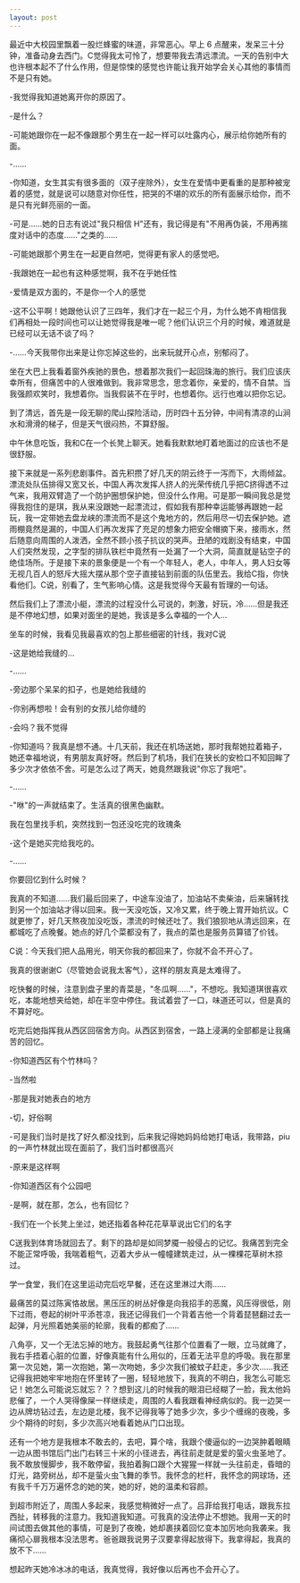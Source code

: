 ```yaml
---
layout: post
---
```


最近中大校园里飘着一股烂蜂蜜的味道，非常恶心。早上 6 点醒来，发呆三十分钟，准备动身去西门。C觉得我太可怜了，想要带我去清远漂流。一天的告别中大也许根本起不了什么作用，但是惊悚的感觉也许能让我开始学会关心其他的事情而不是只有她。

-我觉得我知道她离开你的原因了。

-是什么？

-可能她跟你在一起不像跟那个男生在一起一样可以吐露内心，展示给你她所有的面。

-……

-你知道，女生其实有很多面的（双子座除外），女生在爱情中更看重的是那种被宠着的感觉，就是说可以随意对你任性，把哭的不堪的欢乐的所有面展示给你，而不是只有光鲜亮丽的一面。

-可是……她的日志有说过"我只相信 H"还有，我记得是有"不用再伪装，不用再揣度对话中的态度……"之类的……

-可能她跟那个男生在一起更自然吧，觉得更有家人的感觉吧。

-我跟她在一起也有这种感觉啊，我不在乎她任性

-爱情是双方面的，不是你一个人的感觉

-这不公平啊！她跟他认识了三四年，我们才在一起三个月，为什么她不肯相信我们再相处一段时间也可以让她觉得我是唯一呢？他们认识三个月的时候，难道就是已经可以无话不谈了吗？

-……今天我带你出来是让你忘掉这些的，出来玩就开心点，别郁闷了。

坐在大巴上我看着窗外疾驰的景色，想着那次我们一起回珠海的旅行。我们应该庆幸所有，但痛苦中的人很难做到。我非常思念，思念着你，亲爱的，情不自禁。当我强颜欢笑时，我想着你。当我假装不在乎时，也想着你。远行也难以把你忘记。

到了清远，首先是一段无聊的爬山探险活动，历时四十五分钟，中间有清凉的山涧水和滑滑的梯子，但是天气很闷热，不算舒服。

中午休息吃饭，我和C在一个长凳上聊天。她看我默默地盯着地面过的应该也不是很舒服。

接下来就是一系列悲剧事件。首先积攒了好几天的阴云终于一泻而下，大雨倾盆。漂流处队伍排得又宽又长，中国人再次发挥人挤人的光荣传统几乎把C挤得透不过气来，我用双臂造了一个防护圈想保护她，但没什么作用。可是那一瞬间我总是觉得我抱住的是琪，我从来没跟她一起漂流过，假如我有那种幸运能够再跟她一起玩，我一定带她去盘龙峡的漂流而不是这个鬼地方的，然后用尽一切去保护她。遮雨棚竟然是漏的，中国人们再次发挥了充足的想象力把安全帽摘下来，接雨水，然后随意向周围的人泼洒，全然不顾小孩子抗议的哭声。丑陋的戏剧没有结束，中国人们突然发现，之字型的排队铁栏中竟然有一处漏了一个大洞，简直就是钻空子的绝佳场所。于是接下来的景象便是一个有一个年轻人，老人，中年人，男人妇女等无视几百人的怒斥大摇大摆从那个空子直接钻到前面的队伍里去。我给C指，你快看他们。C说，别看了，生气影响心情。这是我觉得今天最有哲理的一句话。

然后我们上了漂流小艇，漂流的过程没什么可说的，刺激，好玩，冷……但是我还是不停地幻想，如果对面坐的是她，我该是多么幸福的一个人…

坐车的时候，我看见我最喜欢的包上那些细密的针线，我对C说

-这是她给我缝的…

-……

-旁边那个呆呆的扣子，也是她给我缝的

-你别再想啦！会有别的女孩儿给你缝的

-会吗？我不觉得

-你知道吗？我真是想不通。十几天前，我还在机场送她，那时我帮她拉着箱子，她还幸福地说，有男朋友真好呀。然后到了机场，我们在狭长的安检口不知回眸了多少次才依依不舍。可是怎么过了两天，她竟然跟我说"你忘了我吧"。

-……

-"咻"的一声就结束了。生活真的很黑色幽默。

我在包里找手机，突然找到一包还没吃完的玫瑰条

-这个是她买完给我吃的。

-……

你要回忆到什么时候？

我真的不知道……我们最后回来了，中途车没油了，加油站不卖柴油，后来辗转找到另一个加油站才得以回来。我一天没吃饭，又冷又累，终于晚上胃开始抗议。C就更惨了，好几天熬夜加没吃饭，漂流的时候还吐了。我们狼狈地从清远回来，在都城吃了点晚餐。她点的好几个菜都没有了，我点的菜也是服务员算错了价钱。

C说：今天我们把人品用光，明天你我的都回来了，你就不会不开心了。

我真的很谢谢C（尽管她会说我太客气），这样的朋友真是太难得了。

吃快餐的时候，注意到盘子里的青菜是，"冬瓜啊……"，不想吃。我知道琪很喜欢吃，本能地想夹给她，却在半空中停住。我试着尝了一口，味道还可以，但是真的不算好吃。

吃完后她指挥我从西区回宿舍方向。从西区到宿舍，一路上浸满的全部都是让我痛苦的回忆。

-你知道西区有个竹林吗？

-当然啦

-那是我对她表白的地方

-切，好俗啊

-可是我们当时是找了好久都没找到，后来我记得她妈妈给她打电话，我带路，piu 的一声竹林就出现在面前了，我们当时都很高兴

-原来是这样啊

-你知道西区有个公园吧

-是啊，就在那，怎么，也有回忆？

-我们在一个长凳上坐过，她还指着各种花花草草说出它们的名字

C送我到体育场就回去了。剩下的路却是如同梦魇一般侵占的记忆。我痛苦到完全不能正常呼吸，我喘着粗气，迈着大步从一幢幢建筑走过，从一棵棵花草树木掠过。

学一食堂，我们在这里运动完后吃早餐，还在这里淋过大雨……

最痛苦的莫过陈寅恪故居。黑压压的树丛好像是向我招手的恶魔，风压得很低，刚下过雨，卷起的树叶平添苍凉，我还记得我们一个背着吉他一个背着琵琶翻过去一起弹，月光照着她美丽的轮廓，我看的都痴了……

八角亭，又一个无法忘掉的地方。我鼓起勇气往那个位置看了一眼，立马就瘫了，我右手捂着心脏的位置，好像真能有什么用似的，压着无法平息的呼吸。我在那里第一次见她，第一次抱她，第一次吻她，多少次我们被蚊子赶走，多少次……我还记得我把她牢牢地抱在怀里转了一圈，轻轻地放下，我真的不明白，我怎么可能忘记！她怎么可能说忘就忘？？？想到这儿的时候我的眼泪已经糊了一脸，我太他妈悲催了，一个人哭得像屎一样继续走，周围的人看我跟看神经病似的。我一边哭一边从牌坊钻过去，左边是北楼，我不记得我等了她多少次，多少个缠绵的夜晚，多少个期待的时刻，多少次高兴地看着她从门口出现。

还有一个地方是我根本不敢去的，去吧，算个啥，我跟个傻逼似的一边哭肿着眼睛一边从图书馆后门出门右转三十米的小径进去，再往前走就是爱的萤火虫圣地了。我不敢放慢脚步，我不敢停留，我拍着胸口跟个大猩猩一样就一头往前走，昏暗的灯光，路旁树丛，却不是萤火虫飞舞的季节。我怀念的栏杆，我怀念的网球场，还有我千千万万遍怀念的她的笑，她的好，她的温柔和容颜。

到超市附近了，周围人多起来，我感觉稍微好一点了。吕菲给我打电话，跟我东拉西扯，转移我的注意力。我知道我知道。可我真的没法停止不想她。我用一天的时间试图去做其他的事情，可是到了夜晚，她却裹挟着回忆变本加厉地向我袭来。我痛彻心扉我根本没法思考。爸爸跟我说男子汉要拿得起放得下。我拿得起，我真的放不下……

想起昨天她冷冰冰的电话，我真觉得，我好像以后再也不会开心了。
